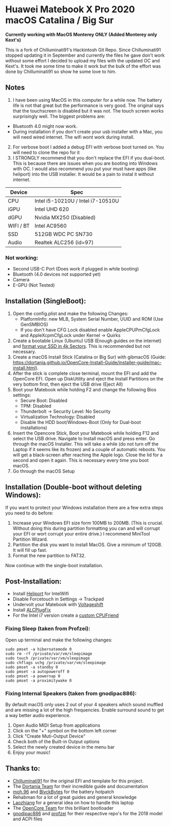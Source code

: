 # **Huawei Matebook X Pro 2020 macOS Catalina / Big Sur**

**Currently working with MacOS Monterey ONLY (Added Monterey only Kext's)**

This is a fork of Chilluminati91's Hackintosh Git Repo. Since Chilluminati91 stopped updating it in September and currently the files he gave don't work without some effort I decided to upload my files with the updated OC and Kext's. It took me some time to make it work but the bulk of the effort was done by Chilluminati91 so show he some love to him. 

## Notes

1. I have been using MacOS in this computer for a while now. The battery life is not that great but the performance is very good. The original says that the touchscreen is disabled but it was not. The touch screen works surprisingly well. The biggest problems are:
*   Bluetooth 4.0 might now work.
*   During installation if you don't create your usb installer with a Mac, you will need wired internet. The wifi wont work during install.
2. For verbose boot I added a debug EFI with verbose boot turned on. You will need to clone the repo for it
3. I STRONGLY recommend that you don't replace the EFI if you dual-boot. This is because there are issues when you are booting into Windows with OC. I would also recommend you put your must have apps (like heliport) into the USB installer. It would be a pain to instal it without internet.

| Device | Spec |
| --- | --- |
| CPU | Intel i5-10210U / Intel i7-10510U |
| iGPU | Intel UHD 620 |
| dGPU | Nvidia MX250 (Disabled) |
| WIFI / BT | Intel AC9560 |
| SSD | 512GB WDC PC SN730 |
| Audio | Realtek ALC256 (id=97) |

### Not working:

*   Second USB-C Port (Does work if plugged in while booting)
*   Bluetooth (4.0 devices not supported yet)
*   Camera
*   E-GPU (Not Tested)

## Installation (SingleBoot):

1.  Open the config.plist and make the following Changes:
    *   PlatformInfo: new MLB, System Serial Number, UUID and ROM (Use GenSMBIOS)
    *   If you don't have CFG Lock disabled enable AppleCPUPmCfgLock and AppleXcpmCfgLock under Kernel -> Quirks
2.  Create a bootable Linux (Ubuntu) USB (Enough guides on the internet) and [format your SSD in 4k Sectors](https://github.com/Chilluminati91/Huawei-Matebook-X-Pro-2020-Hackintosh/blob/master/format-nvme-4k.md). This is recommended but not necessary.
3.  Create a macOS Install Stick (Catalina or Big Sur) with gibmacOS (Guide: https://dortania.github.io/OpenCore-Install-Guide/installer-guide/mac-install.html).
4.  After the stick is complete close terminal, mount the EFI and add the OpenCore EFI. Open up DiskUtility and eject the Install Partitions on the very bottom first, then eject the USB drive (Eject All)
5.  Boot your Matebook while holding F2 and change the following Bios settings:
    *   Secure Boot: Disabled
    *   TPM: Disabled
    *   Thunderbolt -> Security Level: No Security
    *   Virtualization Technology: Disabled
    *   Disable the HDD boot/Windows-Boot (Only for Dual-boot installations)
6.  Insert the Opencore Stick, Boot your Matebook while holding F12 and select the USB drive. Navigate to Install macOS and press enter. Go through the macOS Installer. This will take a while (do not turn off the Laptop if it seems like its frozen) and a couple of automatic reboots. You will get a black-screen after reaching the Apple logo. Close the lid for a second and open it again. This is necessary every time you boot macOS.
7.  Go through the macOS Setup

## Installation (Double-boot without deleting Windows):

If you want to protect your Windows installation there are a few extra steps you need to do before:

1. Increase your Windows EFI size form 100MB to 200MB. (This is crucial. Without doing this during partition formatting you can and will corrupt your EFI or wort corrupt your entire drive.) I recommend MiniTool Partition Wizard.
2. Partition the disk you want to install MacOS. Give a minimum of 120GB. It will fill up fast.
3. Format the new partition to FAT32.

Now continue with the single-boot installation.

## Post-Installation:

*   Install [Heliport](https://github.com/OpenIntelWireless/HeliPort) for IntelWifi
*   Disable Forcetouch in Settings -> Trackpad
*   Undervolt your Matebook with [Voltageshift](https://github.com/sicreative/VoltageShift)
*   Install [ALCPlugFix](https://github.com/profzei/Matebook-X-Pro-2018/tree/master/ALCPlugFix)
*   For the Intel i7 version create a [custom CPUFriend](https://github.com/stevezhengshiqi/one-key-cpufriend)

### Fixing Sleep (taken from Profzei):

Open up terminal and make the following changes:

```
sudo pmset -a hibernatemode 0
sudo rm -rf /private/var/vm/sleepimage
sudo touch /private/var/vm/sleepimage
sudo chflags uchg /private/var/vm/sleepimage
sudo pmset -a standby 0
sudo pmset -a autopoweroff 0
sudo pmset -a powernap 0
sudo pmset -a proximitywake 0
```

### Fixing Internal Speakers (taken from gnodipac886):

By default macOS only uses 2 out of your 4 speakers which sound muffled and are missing a lot of the high frequencies. Enable surround sound to get a way better audio experience.

1.  Open Audio MIDI Setup from applications
2.  Click on the "+" symbol on the bottom left corner
3.  Click "Create Muti-Output Device"
4.  Check both of the Built-in Output options
5.  Select the newly created device in the menu bar
6.  Enjoy your music!

## Thanks to:

*   [Chilluminati91](https://github.com/Chilluminati91/Huawei-Matebook-X-Pro-2020-Hackintosh) for the original EFI and template for this project.
*   The [Dortania Team](https://dortania.github.io/OpenCore-Install-Guide/) for their incredible guide and documentation
*   [moh.96](https://www.tonymacx86.com/members/moh-96.1994677/) and [BlvckBytes](https://www.tonymacx86.com/members/blvckbytes.1808868/) for the battery hotpatch
*   Rehabman for a lot of great guides and general knowledge
*   [Laozhiang](https://github.com/laozhiang/MateBook_13_14_XPro-Hackintosh) for a general idea on how to handle this laptop
*   The [OpenCore Team](https://github.com/acidanthera/OpenCorePkg/releases) for this brilliant bootloader
*   [gnodipac886](https://github.com/gnodipac886/MatebookXPro-hackintosh) and [profzei](https://github.com/profzei/Matebook-X-Pro-2018) for their respective repo's for the 2018 model and ACPI files
